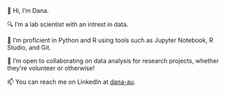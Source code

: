 👋 Hi, I’m Dana.

🔍 I’m a lab scientist with an intrest in data.

🌱 I’m proficient in Python and R using tools such as Jupyter Notebook, R Studio, and Git.

🤝 I’m open to collaborating on data analysis for research projects, whether they're volunteer or otherwise!

📫 You can reach me on LinkedIn at [dana-au](//linkedin.com/in/dana-au).
